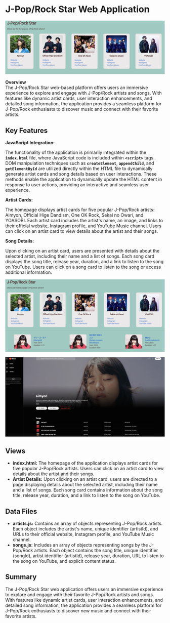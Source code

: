 # **J-Pop/Rock Star Web Application**

![alt text](./md/img/music_home.png)

**Overview** \
The J-Pop/Rock Star web-based platform offers users an immersive experience to explore and engage with J-Pop/Rock artists and songs. With features like dynamic artist cards, user interaction enhancements, and detailed song information, the application provides a seamless platform for J-Pop/Rock enthusiasts to discover music and connect with their favorite artists.

## **Key Features**

**JavaScript Integration:**

The functionality of the application is primarily integrated within the **`index.html`** file, where JavaScript code is included within **`<script>`** tags. DOM manipulation techniques such as **`createElement`**, **`appendChild`**, and **`getElementById`** are utilized directly within the HTML file to dynamically generate artist cards and song details based on user interactions. These methods enable the application to dynamically update the HTML content in response to user actions, providing an interactive and seamless user experience.

**Artist Cards:**

The homepage displays artist cards for five popular J-Pop/Rock artists: Aimyon, Official Hige Dandism, One OK Rock, Sekai no Owari, and YOASOBI. Each artist card includes the artist's name, an image, and links to their official website, Instagram profile, and YouTube Music channel. Users can click on an artist card to view details about the artist and their songs.

**Song Details:**

Upon clicking on an artist card, users are presented with details about the selected artist, including their name and a list of songs. Each song card displays the song title, release year, duration, and a link to listen to the song on YouTube. Users can click on a song card to listen to the song or access additional information.

![alt text](./md/img/music_detail_artist.png)

![alt text](./md/img/music_youtube.png)
## **Views**

- **index.html:** The homepage of the application displays artist cards for five popular J-Pop/Rock artists. Users can click on an artist card to view details about the artist and their songs.
- **Artist Details:** Upon clicking on an artist card, users are directed to a page displaying details about the selected artist, including their name and a list of songs. Each song card contains information about the song title, release year, duration, and a link to listen to the song on YouTube.

## **Data Files**

- **artists.js:** Contains an array of objects representing J-Pop/Rock artists. Each object includes the artist's name, unique identifier (artistId), and URLs to their official website, Instagram profile, and YouTube Music channel.
- **songs.js:** Includes an array of objects representing songs by the J-Pop/Rock artists. Each object contains the song title, unique identifier (songId), artist identifier (artistId), release year, duration, URL to listen to the song on YouTube, and explicit content status.

## **Summary**

The J-Pop/Rock Star web application offers users an immersive experience to explore and engage with their favorite J-Pop/Rock artists and songs. With features like dynamic artist cards, user interaction enhancements, and detailed song information, the application provides a seamless platform for J-Pop/Rock enthusiasts to discover new music and connect with their favorite artists.